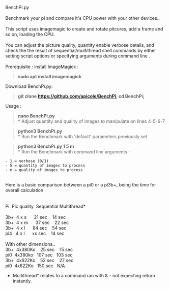 BenchPi.py<br><br>
Benchmark your pi and compare it's CPU power with your other devices.. <br><br>
This script uses imagemagic to create and rotate pitcures, add a frame and so on, loading the CPU.<br><br>
You can adjust the picture quality, quantity enable verbose details, and check the the result of sequential/multithread shell commands by either setting script options or  specifying arguments during command line .<br>
<br>
Prerequisite : install ImageMagick :<br>
>  <b>sudo apt install imagemagick</b><br>

Download BenchPi.py: <br>
>  <b>git clone https://github.com/apicole/BenchPi; cd BenchPi;</b><br>

Usage : <br>
 >  <b>nano BenchPi.py</b><br>
    * Adjust quantity and quality of images to manipulate on lines 4-5-6-7
 
 >  <b>python3 BenchPi.py</b><br>
    * Run the Benchmark with 'default' parameters previously set

 >  <b>python3 BenchPi.py 1 5 m</b><br>
    * Run the Benchmark with command line arguments :

    - 1 = verbose (0/1)
    - 5 = quantity of images to process
    - m = quality of images to process
    
<br>
Here is a basic comparison between a pi0 or a pi3b+, being the time for overall calculation<br><br><br>
  Pi&nbsp;&nbsp;Pic quality&nbsp;&nbsp;Sequential&nbsp;Multithread*<br> 

  <br>
  3b+&nbsp;&nbsp;4&nbsp;x&nbsp;s &nbsp;&nbsp;&nbsp;&nbsp;&nbsp;21 sec&nbsp;&nbsp;&nbsp;&nbsp;14 sec<br>
  3b+&nbsp;&nbsp;4&nbsp;x&nbsp;m &nbsp;&nbsp;&nbsp;&nbsp;&nbsp;37 sec&nbsp;&nbsp;&nbsp;&nbsp;22 sec<br>
  3b+&nbsp;&nbsp;4&nbsp;x&nbsp;l &nbsp;&nbsp;&nbsp;&nbsp;&nbsp;84 sec&nbsp;&nbsp;&nbsp;&nbsp;54 sec<br>
  pi4&nbsp;&nbsp;&nbsp;4&nbsp;x&nbsp;l &nbsp;&nbsp;&nbsp;&nbsp;&nbsp;xx sec&nbsp;&nbsp;&nbsp;&nbsp;14 sec<br>
<br>
 With other dimensions.. <br>
  3b+&nbsp;&nbsp;4x380Ko&nbsp;&nbsp;&nbsp;&nbsp;25 sec&nbsp;&nbsp;&nbsp;&nbsp;15 sec<br>
  pi0&nbsp;&nbsp;4x380ko&nbsp;&nbsp;&nbsp;107 sec&nbsp;&nbsp;&nbsp;103 sec<br>
  3b+&nbsp;&nbsp;4x622Ko&nbsp;&nbsp;&nbsp;&nbsp;52 sec&nbsp;&nbsp;&nbsp;&nbsp;27 sec<br>
  pi0&nbsp;&nbsp;4x622Ko&nbsp;&nbsp;&nbsp;150 sec&nbsp;&nbsp;&nbsp;N/A<br>
  
* Multithread* relates to a command ran with & - not expecting return instantly.

